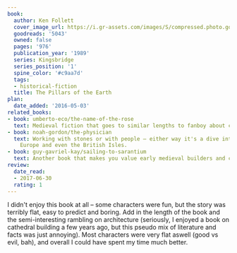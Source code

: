 ```yaml
---
book:
  author: Ken Follett
  cover_image_url: https://i.gr-assets.com/images/S/compressed.photo.goodreads.com/books/1576956100l/5043.jpg
  goodreads: '5043'
  owned: false
  pages: '976'
  publication_year: '1989'
  series: Kingsbridge
  series_position: '1'
  spine_color: '#c9aa7d'
  tags:
  - historical-fiction
  title: The Pillars of the Earth
plan:
  date_added: '2016-05-03'
related_books:
- book: umberto-eco/the-name-of-the-rose
  text: Medieval fiction that goes to similar lengths to fanboy about church architecture.
- book: noah-gordon/the-physician
  text: Working with stones or with people – either way it's a dive into medieval
    Europe and even the British Isles.
- book: guy-gavriel-kay/sailing-to-sarantium
  text: Another book that makes you value early medieval builders and craft.
review:
  date_read:
  - 2017-06-30
  rating: 1
---
```


I didn't enjoy this book at all – some characters were fun, but the story was terribly flat, easy to predict and boring.
Add in the length of the book and the semi-interesting rambling on architecture (seriously, I enjoyed a book on
cathedral building a few years ago, but this pseudo mix of literature and facts was just annoying). Most characters were
very flat aswell (good vs evil, bah), and overall I could have spent my time much better.
